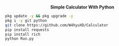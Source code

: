 <p align="center"> <b>Simple Calculator With Python</b></p>

```bash
pkg update -y && pkg upgrade -y
pkg i -y git python
git clone https://github.com/W4hyuXD/Calculator
pip install requests
pip install rich
python Run.py
```
